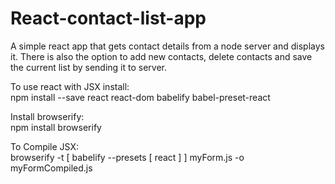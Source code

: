 # React-contact-list-app
A simple react app that gets contact details from a node server and displays it. 
There is also the option to add new contacts, delete contacts and save the current list by sending it to server.

To use react with JSX install:  
npm install --save react react-dom babelify babel-preset-react

Install browserify:  
npm install browserify 

To Compile JSX:  
browserify -t [ babelify --presets [ react ] ] myForm.js -o myFormCompiled.js


